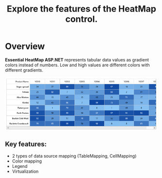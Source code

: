 ﻿---
layout: post
title: Explore the features of the HeatMap control.
description: Explore the features of the HeatMap control.
platform: aspnet
control: HeatMap
documentation: ug
---

# Overview

**Essential HeatMap ASP.NET** represents tabular data values as gradient colors instead of numbers. Low and high values are different colors with different gradients.
 
![](Overview_images/Overview_images_img1.png)

## Key features:

 * 2 types of data source mapping (TableMapping, CellMapping)
 * Color mapping
 * Legend
 * Virtualization